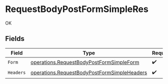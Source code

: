 # RequestBodyPostFormSimpleRes

OK


## Fields

| Field                                                                                                      | Type                                                                                                       | Required                                                                                                   | Description                                                                                                |
| ---------------------------------------------------------------------------------------------------------- | ---------------------------------------------------------------------------------------------------------- | ---------------------------------------------------------------------------------------------------------- | ---------------------------------------------------------------------------------------------------------- |
| `Form`                                                                                                     | [operations.RequestBodyPostFormSimpleForm](../../models/operations/requestbodypostformsimpleform.md)       | :heavy_check_mark:                                                                                         | N/A                                                                                                        |
| `Headers`                                                                                                  | [operations.RequestBodyPostFormSimpleHeaders](../../models/operations/requestbodypostformsimpleheaders.md) | :heavy_check_mark:                                                                                         | N/A                                                                                                        |